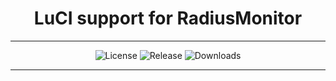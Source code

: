 <div align="center">
  <h1>LuCI support for RadiusMonitor</h1>
</div>
<hr/>
<div align="center">
  <img alt="License" src="https://img.shields.io/github/license/Maizil41/luci-app-radius-monitor?style=for-the-badge">
  <img alt="Release" src="https://img.shields.io/github/release/Maizil41/luci-app-radius-monitor?style=for-the-badge">
  <img alt="Downloads" src="https://img.shields.io/github/downloads/Maizil41/RadiusMonitor/total?style=for-the-badge">
</div>
<hr/>
